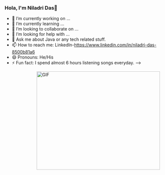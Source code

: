 ### Hola, I'm Niladri Das👋



- 🔭 I’m currently working on ...
- 🌱 I’m currently learning ...
- 👯 I’m looking to collaborate on ...
- 🤔 I’m looking for help with ...
- 💬 Ask me about Java or any tech related stuff.
- 📫 How to reach me: LinkedIn-https://www.linkedin.com/in/niladri-das-8500b81a6
- 😄 Pronouns: He/His
- ⚡ Fun fact: I spend almost 6 hours listening songs everyday.
-->

<img align="right" alt="GIF" src="https://github.com/abhisheknaiidu/abhisheknaiidu/blob/master/code.gif?raw=true" width="400" height="320" />
